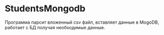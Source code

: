 # StudentsMongodb
Программа парсит вложенный csv файл, вставляет данные в MogoDB, работает с БД получая необходимые данные.
